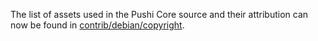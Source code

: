 The list of assets used in the Pushi Core source and their attribution can now be found in [contrib/debian/copyright](../contrib/debian/copyright).
